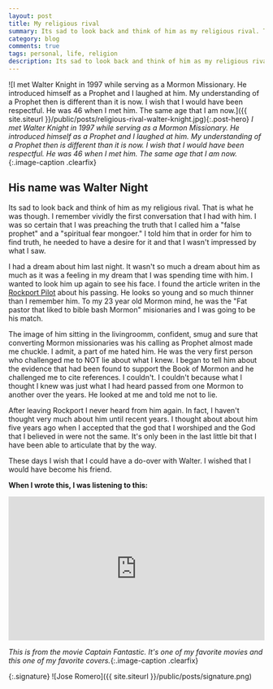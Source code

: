 ```yaml
---
layout: post
title: My religious rival
summary: Its sad to look back and think of him as my religious rival. That is what he was though. I remember vividly the first conversation that I had with him. I was so certain that I was preaching the truth that I called him a "false prophet" and a "spiritual fear mongoer." I told him that in order for him to find truth, he needed to have a desire for it and that I wasn't impressed by what I saw.
category: blog
comments: true
tags: personal, life, religion
description: Its sad to look back and think of him as my religious rival. That is what he was though. 
---
```


![I met Walter Knight in 1997 while serving as a Mormon Missionary. He introduced himself as a Prophet and I laughed at him. My understanding of a Prophet then is different than it is now. I wish that I would have been respectful. He was 46 when I met him. The same age that I am now.]({{ site.siteurl }}/public/posts/religious-rival-walter-knight.jpg){:.post-hero}
*I met Walter Knight in 1997 while serving as a Mormon Missionary. He introduced himself as a Prophet and I laughed at him. My understanding of a Prophet then is different than it is now. I wish that I would have been respectful. He was 46 when I met him. The same age that I am now.*{:.image-caption .clearfix}


## His name was Walter Night 
Its sad to look back and think of him as my religious rival. That is what he was though. I remember vividly the first conversation that I had with him. I was so certain that I was preaching the truth that I called him a "false prophet" and a "spiritual fear mongoer." I told him that in order for him to find truth, he needed to have a desire for it and that I wasn't impressed by what I saw. 

I had a dream about him last night. It wasn't so much a dream about him as much as it was a feeling in my dream that I was spending time with him. I wanted to look him up again to see his face. I found the article writen in the [Rockport Pilot](http://www.rockportpilot.com/people/article_e434e962-181e-5c34-824f-c74250d1c455.html) about his passing. He looks so young and so much thinner than I remember him. To my 23 year old Mormon mind, he was the "Fat pastor that liked to bible bash Mormon"
misionaries and I was going to be his match. 

The image of him sitting in the livingroomm, confident, smug and sure that converting Mormon missionaries was his calling as Prophet almost made me chuckle. I admit, a part of me hated him. He was the very first person who challenged me to NOT lie about what I knew. I began to tell him about the evidence that had been found to support the Book of Mormon and he challenged me to cite references. I couldn't. I couldn't because what I thought I knew was just what I had heard passed from one Mormon
to another over the years. He looked at me and told me not to lie. 

After leaving Rockport I never heard from him again. In fact, I haven't thought very much about him until recent years. I thought about about him five years ago when I accepted that the god that I worshiped and the God that I believed in were not the same. It's only been in the last little bit that I have been able to articulate that by the way. 

These days I wish that I could have a do-over with Walter. I wished that I would have become his friend.


**When I wrote this, I was listening to this:**
 <style>.embed-container { position: relative; padding-bottom: 56.25%; height: 0; overflow: hidden; max-width: 100%; } .embed-container iframe, .embed-container object, .embed-container embed { position: absolute; top: 0; left: 0; width: 100%; height: 100%; }</style>
<div class='embed-container'><iframe src='https://youtu.be/QaCyaZiiuHA?t=20&amp;showinfo=0' frameborder='0' allowfullscreen></iframe></div>

*This is from the movie Captain Fantastic. It's one of my favorite movies and this one of my favorite covers.*{:.image-caption .clearfix}


{:.signature}
![Jose Romero]({{ site.siteurl }}/public/posts/signature.png)

